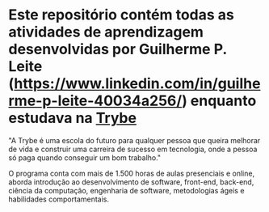 # Este repositório contém todas as atividades de aprendizagem desenvolvidas por Guilherme P. Leite (https://www.linkedin.com/in/guilherme-p-leite-40034a256/) enquanto estudava na [Trybe](https://www.betrybe.com/) 

"A Trybe é uma escola do futuro para qualquer pessoa que queira melhorar de vida e construir uma carreira de sucesso em tecnologia, onde a pessoa só paga quando conseguir um bom trabalho."

O programa conta com mais de 1.500 horas de aulas presenciais e online, aborda introdução ao desenvolvimento de software, front-end, back-end, ciência da computação, engenharia de software, metodologias ágeis e habilidades comportamentais.


